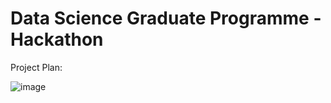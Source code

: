 # Data Science Graduate Programme - Hackathon

Project Plan:

![image](https://github.com/Lef-N/data-sci-y2-mod3/assets/152979958/dad2396d-88f5-45a5-b3a4-4685d5497ba0)
